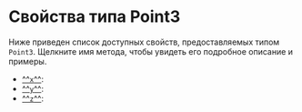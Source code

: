 # Свойства типа Point3
Ниже приведен список доступных свойств, предоставляемых типом `Point3`. Щелкните имя метода, чтобы увидеть его подробное описание и примеры.

- [^^`x`^^](./methods/x.md): 
- [^^`y`^^](./methods/y.md): 
- [^^`z`^^](./methods/z.md): 
